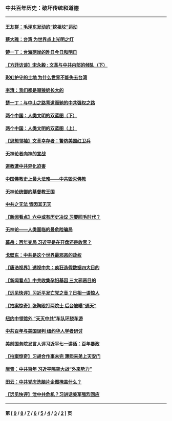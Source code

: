 ### 中共百年历史：破坏传统和道德
---
#### [王友群：毛泽东发动的“挖祖坟”运动](../../pages/nf1176114/n13723639.md?08070430) 
#### [蔡大雅：台湾 为世界点上光明之灯](../../pages/nf1176114/n13531530.md?08070430) 
#### [楚一丁：台海两岸的昨日今日和明日](../../pages/nf1176114/n13531468.md?08070430) 
#### [【方菲访谈】宋永毅 : 文革与中共内部的倾轧（下）](../../pages/nf1176114/n13486836.md?08070430) 
#### [彩虹护守的土地 为什么世界不能失去台湾](../../pages/nf1176114/n13476849.md?08070430) 
#### [李清：我们都是喝狼奶长大的](../../pages/nf1176114/n13471478.md?08070430) 
#### [楚一丁：与中山之路背道而驰的中共强权之路](../../pages/nf1176114/n13437270.md?08070430) 
#### [两个中国：人类文明的双蓝图（下）](../../pages/nf1176114/n13423132.md?08070430) 
#### [两个中国：人类文明的双蓝图（上）](../../pages/nf1176114/n13422687.md?08070430) 
#### [【思想领袖】文革幸存者：警防美国红卫兵](../../pages/nf1176114/n13339289.md?08070430) 
#### [无神论者向神的宣战](../../pages/nf1176114/n13281535.md?08070430) 
#### [道教遭中共异化迫害](../../pages/nf1176114/n13281463.md?08070430) 
#### [中国佛教史上最大法难——中共毁灭佛教](../../pages/nf1176114/n13281397.md?08070430) 
#### [无神论统御的基督教王国](../../pages/nf1176114/n13281280.md?08070430) 
#### [中共之无法 皆因其无天](../../pages/nf1176114/n13281088.md?08070430) 
#### [【新闻看点】六中或有历史决议 习要回毛时代？](../../pages/nf1176114/n13222895.md?08070430) 
#### [无神论——人类面临的最危险骗局](../../pages/nf1176114/n13196137.md?08070430) 
#### [慕岳：百年变局 习近平是在开盘还是收官？](../../pages/nf1176114/n13206516.md?08070430) 
#### [戈壁东：中共是这个世界最邪恶的政权](../../pages/nf1176114/n13085641.md?08070430) 
#### [【唐浩视界】透视中共：疯狂造假数据四大目的](../../pages/nf1176114/n13080590.md?08070430) 
#### [【新闻看点】中共收集孕妇基因 三大邪恶目的](../../pages/nf1176114/n13077182.md?08070430) 
#### [【远见快评】习近平发亡党之音？日相一语惊人](../../pages/nf1176114/n13074809.md?08070430) 
#### [【拍案惊奇】张陶殴打两院士 后台被曝“通天”](../../pages/nf1176114/n13070496.md?08070430) 
#### [纽约中领馆外 “天灭中共”车队环绕车游](../../pages/nf1176114/n13070693.md?08070430) 
#### [中共百年与美国误判 纽约华人学者研讨](../../pages/nf1176114/n13067969.md?08070430) 
#### [美前国务院发言人评习近平七一讲话：百年暴政](../../pages/nf1176114/n13066986.md?08070430) 
#### [【拍案惊奇】习胡合作事未完 薄熙来弟上天安门](../../pages/nf1176114/n13065867.md?08070430) 
#### [唐青：中共百年 习近平隔空大战“外来势力”](../../pages/nf1176114/n13065976.md?08070430) 
#### [田云：中共党庆洗脑片企图掩盖什么？](../../pages/nf1176114/n13064395.md?08070430) 
#### [【远见快评】泄中共危机？习讲话美军强烈回应](../../pages/nf1176114/n13064269.md?08070430) 

---
#### 第 [ [9](./9.md?08070430) / [8](./8.md?08070430) / [7](./7.md?08070430) / [6](./6.md?08070430) / [5](./5.md?08070430) / [4](./4.md?08070430) / [3](./3.md?08070430) / [2](./2.md?08070430) ] 页
